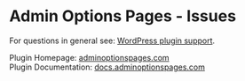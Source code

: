 # Admin Options Pages - Issues

For questions in general see: [WordPress plugin support][link plugin support].

Plugin Homepage: [adminoptionspages.com][link home]\
Plugin Documentation: [docs.adminoptionspages.com][link docs]




[link home]: https://adminoptionspages.com
[link docs]: https://docs.adminoptionspages.com
[link plugin support]: https://wordpress.org/support/plugin/admin-options-pages/
